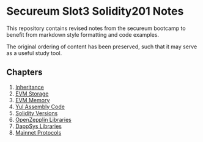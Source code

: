 # Secureum Slot3 Solidity201 Notes

This repository contains revised notes from the secureum bootcamp to benefit from markdown style formatting and code examples.

The original ordering of content has been preserved, such that it may serve as a useful study tool.

## Chapters

1. [Inheritance](./00_inheritance.md)
2. [EVM Storage](./01_evmstorage.md)
3. [EVM Memory](./02_evmmemory.md)
4. [Yul Assembly Code](./03_assembly.md)
4. [Solidity Versions](./04_versions.md)
5. [OpenZepplin Libraries](./05_oz.md)
6. [DappSys Libraries](./06_dappsys.md)
7. [Mainnet Protocols](./07_protocols.md)
